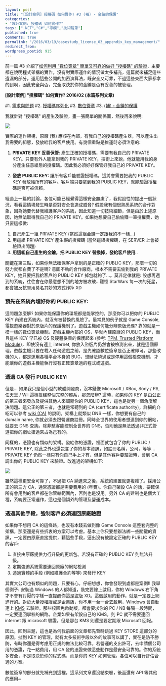 ```yaml
---
layout: post
title: "[設計案例] 授權碼 如何實作? #3 (補) - 金鑰的保護"
categories:
- "設計案例: 授權碼 如何實作?"
tags: [".NET","C#","專欄","技術隨筆"]
published: true
comments: true
permalink: "/2016/03/19/casestudy_license_03_appendix_key_management/"
redirect_from:
wordpress_postid: 915
---
```



前一篇 #3 介紹了[如何利用 "數位簽章" 簡單又可靠的做好 "授權碼" 的驗證](/2016/02/24/casestudy_license_03_digital_signature/)，主要都在說明程式架構的實作，沒有對實際運作的情況做太多補充，這篇就來補足這些遺漏的部分。運用這些公開的加密演算法，既安全又可靠，不過這些東西大家都拿的到啊，因此安全與否，完全取決於你的金鑰是否有妥善的被管理。

<!--more-->

**[設計案例] "授權碼" 如何實作? 2016/02 (本篇系列文章)**

#1. [需求與問題](/2016/02/17/casestudy_license_01_requirement/)
#2. [授權碼序列化](/2016/02/24/casestudy_license_02_serialization/)
#3. [數位簽章](/2016/02/24/casestudy_license_03_digital_signature/)
#3. [(補) - 金鑰的保護](/2016/03/19/casestudy_license_03_appendix_key_management/)

我就針對 "授權碼" 的產生及驗證，畫一張簡單的關係圖，然後再來說明:

![](/images/2016-03-19-casestudy_license_03_appendix_key_management/img_56d335959b5d9.png)

實際的運作架構，原廠 (我) 應該在內部，有我自己的授權碼產生器，可以產生出我需要的組態，發放給我的客戶使用。有幾個重點是維運時必須注意的:

1. **PRIVATE KEY 妥善保管**:
   產生正確的授權碼，需要有我自己的 PRIVATE KEY。只要有外人能拿到我的 PRIVATE KEY，技術上來說，他就能用我的身分產生任意組態的授權碼。因此我必須好好保管好我自己的 PRIVATE KEY。

2. **發放 PUBLIC KEY:**
   讓所有客戶能驗證授權碼，這將會需要把我的 PUBLIC KEY 發放給所有的客戶。客戶端只要拿到我的 PUBLIC KEY，就能驗證授權碼是否可被信賴。

經過上一篇的討論，各位可能已經覺得這樣安全無慮了，我假設性的提出一個狀況，看看這情境發生時是否對安全會造成威脅? 假設我有個很熟悉系統的合作對象，因為她要代替我維護客戶的系統，因此知道一切技術細節，但是由於上述原因，她無法取得我自己的 PRIVATE KEY。如果她想要自己偷偷賺一筆授權費，她只要這樣做:

1. 自己產生一組 PRIVATE KEY (當然這組金鑰一定跟我的不一樣...)
2. 用這組 PRIVATE KEY 產生假的授權碼 (當然這組授權碼，在 SERVER 上會被驗證出問題)
3. **用這組自己產生的金鑰，把 PUBLIC KEY 替換掉，發給客戶使用**..

關鍵在第三點，如果你無法確保客戶拿到的是正確的 PUBLIC KEY，那麼一切的努力就都白費了不是嗎? 意圖不軌的合作廠商，根本不需要去偷到我的 PRIVATE KEY，她只要把我給客戶的 PUBLIC KEY 掉包就夠了...。莫非定律就是: 設想再週到的系統，往往會在你最意想不到的地方被攻破.. 難怪 StarWars 每一次的死星，都會被反抗軍用莫名其妙的方式炸掉 XD

### 預先在系統內埋好你的 PUBLIC KEY:

這問題怎麼解? 如果你能保證你的環境都是能掌控的，那麼你可以把你的 PUBLIC KEY 內建在系統內，就沒有被替換的風險了。最常見的例子就是 Game Console, 電視遊樂器對於原版片的保護機制了。遊戲主機如何能分辨原版光碟? 靠的就是一模一樣的數位簽章機制。遊戲主機內部的 OS，早就內建原廠的 PUBLIC KEY，而且這些 KEY 早已被 OS 及硬體妥善的保護起來 (參考: [TPM, Trusted Platform Module](https://en.wikipedia.org/wiki/Trusted_Platform_Module))，即使沒有連上 internet, 你放入盜版片仍然會被檢測出來，就是這個原理。遊戲主機只要在載入任何遊戲之前，是先確認數位簽章是否正確即可。那些改機的人，都是運用各種平台本身的 BUG，想辦法繞過或是停用這個檢查機制，才能讓你的遊戲主機能執行沒有正確簽章過的程式或遊戲。

### 透過 CA 發行 PUBLIC KEY:

但是... 如果我只是個小型的軟體開發商，沒本錢像 Microsoft / XBox, Sony / PS, 任天堂 / Wii 這樣搭建整個完整的體系，那怎麼辦? 這時，如果你的 KEY 是由公正的第三者來發放及提供其他人來調閱你的 PUBLIC KEY，這也是從另一個角度解決問題。這公正的第三者，也就是常聽到的 CA (certificate authority)，詳細的介紹可以參考 [wiki (CA)](https://en.wikipedia.org/wiki/Certificate_authority) 的說明。架構上就類似 DNS 一樣，你想要有自己的 domain name, 你就必須去跟營運商註冊。同時全世界的使用者想連到你的網站，就要去 DNS 查詢。除非駭客能控制全世界的 DNS，否則他是無法透過非正式管道把你的網址搶過來占為己有的。

同樣的，憑證也有類似的架構。發給你的憑證，裡面就包含了你的 PUBLIC / PRIVATE KEY, 除此之外也還包含了你的基本資訊，如註冊名稱，公司，等等... PRIVATE KEY 仍然一樣只有你自己手上才有，但是其他客戶要驗證時，會到 CA 調出你的 PUBLIC KEY 來驗證。改進過的架構如下:

![](/images/2016-03-19-casestudy_license_03_appendix_key_management/img_56d339b7403b6.png)

雖然這樣更安全可靠了，不過把 CA 納進來之後，系統的建置就更複雜了。採用公正的第三方 CA，通常憑證都是需要費用的 (年費)。你自己架設 CA 的話，要確保所有會用到的客戶都在你管轄範圍內，否則也是沒用。另外 CA 的建制也是個大工程，系統要正常運作，這也是個額外的管理及營運成本。

### 透過其他手段，強制客戶必須連回原廠驗證

如果你不想用 CA 的這條路，也沒有本錢去做到像 Game Console 這整套完整的架構，那麼還是有些折衷的方案可以考慮。基本上你只要想辦法綁一些關鍵的資訊，一定要由原廠直接提供，藉這些手段，逼出沒有被設定正確的 PUBLIC KEY 的客戶:

1. 直接由原廠提供力行升級的更新包。若沒有正確的 PUBLIC KEY 則無法升級。
2. 定期強迫系統需要連回原廠的網站檢測
3. 透過實體的手段 (例如維護合約等等) 來發行 KEY

其實大公司也有類似的問題，只要有心，仔細想想，你會發現到處都是案例!! 我舉個例子: 安裝過 Windows 的人都知道，裝完要線上啟用，你的 Windows 右下角才不會有討厭的字樣一直提醒你這是盜版 XD。這個啟用的動作，就是一定要上網進行的。對於大量授權版或是企業版，你不用一台一台去啟用，Windows 會自動連上 [KMS](https://technet.microsoft.com/zh-tw/library/ff793434.aspx) 去驗證。那些校園免啟動版，都會要求你的 PC / NB 每隔一段時間，一定要連回學校的網路。企業如果有架設自己的 KMS，則 PC 就不需要連回 internet 跟 microsoft 驗證。但是那台 KMS 則還是要定期跟 Microsoft 回報。

因此，回到主題，這也是為何我前面的文章都先暫時跳過 KEY STORE 這部分的原因。扯到 KEY 的管理，就有太多技術手段以外的故事可以講了，實在是防不勝防，有時你還是得考慮用正規的做法比較可靠。若營運的支出許可，去申請個公司用的憑證，花一點費用，用 CA 發的憑證來做這些動作是最安全可靠的。你的系統多安全，不是取決於你的程式碼，而是你的 KEY 如何管理。各位可以自行評估合適的方案。

數位簽章的部分就先補充到這裡。這系列文章還沒結束喔，後面還有 API 等其他的應用~
